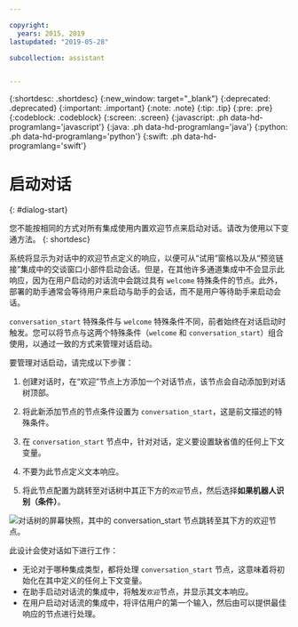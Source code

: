 ```yaml
---

copyright:
  years: 2015, 2019
lastupdated: "2019-05-28"

subcollection: assistant


---
```


{:shortdesc: .shortdesc}
{:new_window: target="_blank"}
{:deprecated: .deprecated}
{:important: .important}
{:note: .note}
{:tip: .tip}
{:pre: .pre}
{:codeblock: .codeblock}
{:screen: .screen}
{:javascript: .ph data-hd-programlang='javascript'}
{:java: .ph data-hd-programlang='java'}
{:python: .ph data-hd-programlang='python'}
{:swift: .ph data-hd-programlang='swift'}

# 启动对话
{: #dialog-start}

您不能按相同的方式对所有集成使用内置欢迎节点来启动对话。请改为使用以下变通方法。
{: shortdesc}

系统将显示为对话中的欢迎节点定义的响应，以便可从“试用”窗格以及从“预览链接”集成中的交谈窗口小部件启动会话。但是，在其他许多通道集成中不会显示此响应，因为在用户启动的对话流中会跳过具有 `welcome` 特殊条件的节点。此外，部署的助手通常会等待用户来启动与助手的会话，而不是用户等待助手来启动会话。

`conversation_start` 特殊条件与 `welcome` 特殊条件不同，前者始终在对话启动时触发。您可以将节点与这两个特殊条件（`welcome` 和 `conversation_start`）组合使用，以通过一致的方式来管理对话启动。

要管理对话启动，请完成以下步骤：

1.  创建对话时，在“欢迎”节点上方添加一个对话节点，该节点会自动添加到对话树顶部。

1.  将此新添加节点的节点条件设置为 `conversation_start`，这是前文描述的特殊条件。

1.  在 `conversation_start` 节点中，针对对话，定义要设置缺省值的任何上下文变量。

1.  不要为此节点定义文本响应。

1.  将此节点配置为跳转至对话树中其正下方的`欢迎`节点，然后选择**如果机器人识别（条件）**。

![对话树的屏幕快照，其中的 conversation_start 节点跳转至其下方的欢迎节点。](images/dialog-start.png)

此设计会使对话如下进行工作：

- 无论对于哪种集成类型，都将处理 `conversation_start` 节点，这意味着将初始化在其中定义的任何上下文变量。
- 在助手启动对话流的集成中，将触发`欢迎`节点，并显示其文本响应。
- 在用户启动对话流的集成中，将评估用户的第一个输入，然后由可以提供最佳响应的节点进行处理。
